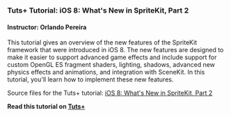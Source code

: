 ### Tuts+ Tutorial: iOS 8: What's New in SpriteKit, Part 2

#### Instructor: Orlando Pereira

This tutorial gives an overview of the new features of the SpriteKit framework that were introduced in iOS 8. The new features are designed to make it easier to support advanced game effects and include support for custom OpenGL ES fragment shaders, lighting, shadows, advanced new physics effects and animations, and integration with SceneKit. In this tutorial, you'll learn how to implement these new features.

Source files for the Tuts+ tutorial: [iOS 8: What's New in SpriteKit, Part 2](http://code.tutsplus.com/tutorials/ios-8-whats-new-in-spritekit-part-2--cms-22465)

**Read this tutorial on [Tuts+](https://code.tutsplus.com)**
